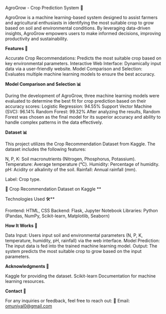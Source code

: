 AgroGrow - Crop Prediction System 🌱


AgroGrow is a machine learning-based system designed to assist farmers and agricultural enthusiasts in identifying the most suitable crop to grow based on soil and environmental conditions. By leveraging data-driven insights, AgroGrow empowers users to make informed decisions, improving productivity and sustainability.

**Features 🚀**


Accurate Crop Recommendations: Predicts the most suitable crop based on key environmental parameters.
Interactive Web Interface: Dynamically input data via a user-friendly website.
Model Comparison and Selection: Evaluates multiple machine learning models to ensure the best accuracy.


**Model Comparison and Selection 📊**


During the development of AgroGrow, three machine learning models were evaluated to determine the best fit for crop prediction based on their accuracy scores:
Logistic Regression: 94.55%
Support Vector Machine (SVC): 96.14%
Random Forest: 99.32%
After analyzing the results, Random Forest was chosen as the final model for its superior accuracy and ability to handle complex patterns in the data effectively.

**Dataset 📊**


This project utilizes the Crop Recommendation Dataset from Kaggle. The dataset includes the following features:

N, P, K: Soil macronutrients (Nitrogen, Phosphorus, Potassium).
Temperature: Average temperature (°C).
Humidity: Percentage of humidity.
pH: Acidity or alkalinity of the soil.
Rainfall: Annual rainfall (mm).

Label: Crop type.

🔗 Crop Recommendation Dataset on Kaggle
**

Technologies Used 🛠️**


Frontend: HTML, CSS
Backend: Flask, Jupyter Notebook
Libraries: Python (Pandas, NumPy, Scikit-learn, Matplotlib, Seaborn)

**How It Works 🤖**


Data Input: Users input soil and environmental parameters (N, P, K, temperature, humidity, pH, rainfall) via the web interface.
Model Prediction: The input data is fed into the trained machine learning model.
Output: The system predicts the most suitable crop to grow based on the input parameters.

**Acknowledgments 🙏**

Kaggle for providing the dataset.
Scikit-learn Documentation for machine learning resources.

**Contact 📧**

For any inquiries or feedback, feel free to reach out:
📩 Email: omuniyal0@gmail.com


